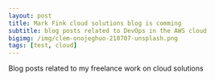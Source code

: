 ```yaml
---
layout: post
title: Mark Fink cloud solutions blog is comming
subtitle: blog posts related to DevOps in the AWS cloud
bigimg: /img/clem-onojeghuo-210707-unsplash.png
tags: [test, cloud]
---
```

Blog posts related to my freelance work on cloud solutions
